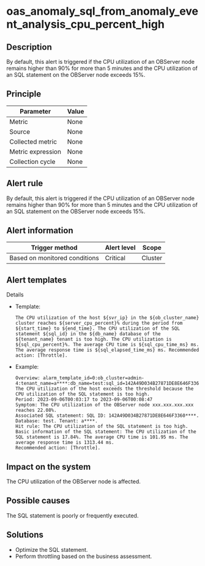 # oas_anomaly_sql_from_anomaly_event_analysis_cpu_percent_high

## Description

By default, this alert is triggered if the CPU utilization of an OBServer node remains higher than 90% for more than 5 minutes and the CPU utilization of an SQL statement on the OBServer node exceeds 15%. 

## Principle

| Parameter | Value |
| --- | --- |
| Metric | None |
| Source | None |
| Collected metric | None |
| Metric expression | None |
| Collection cycle | None |

## Alert rule

By default, this alert is triggered if the CPU utilization of an OBServer node remains higher than 90% for more than 5 minutes and the CPU utilization of an SQL statement on the OBServer node exceeds 15%. 

## Alert information

| Trigger method | Alert level | Scope |
| --- | --- | --- |
| Based on monitored conditions | Critical | Cluster |

## Alert templates

Details

* Template:

   ```text
   The CPU utilization of the host ${svr_ip} in the ${ob_cluster_name} cluster reaches ${server_cpu_percent}% during the period from ${start_time} to ${end_time}. The CPU utilization of the SQL statement ${sql_id} in the ${db_name} database of the ${tenant_name} tenant is too high. The CPU utilization is ${sql_cpu_percent}%. The average CPU time is ${sql_cpu_time_ms} ms. The average response time is ${sql_elapsed_time_ms} ms. Recommended action: [Throttle].
   ```

* Example:

   ```text
   Overview: alarm_template_id=0:ob_cluster=admin-4:tenant_name=a****:db_name=test:sql_id=142A49D034B27871DE8E646F3360****:recommend_operations=RATE_LIMIT. The CPU utilization of the host exceeds the threshold because the CPU utilization of the SQL statement is too high.
   Period: 2023-09-06T00:03:17 to 2023-09-06T00:08:47
   Symptom: The CPU utilization of the OBServer node xxx.xxx.xxx.xxx reaches 22.08%.
   Associated SQL statement: SQL ID: 142A49D034B27871DE8E646F3360****. Database: test. Tenant: a****.
   Hit rule: The CPU utilization of the SQL statement is too high.
   Basic information of the SQL statement: The CPU utilization of the SQL statement is 17.84%. The average CPU time is 101.95 ms. The average response time is 1313.44 ms.
   Recommended action: [Throttle].
   ```

## Impact on the system

The CPU utilization of the OBServer node is affected. 

## Possible causes

The SQL statement is poorly or frequently executed. 

## Solutions

* Optimize the SQL statement. 
* Perform throttling based on the business assessment. 
